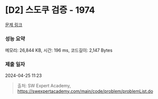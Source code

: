 # [D2] 스도쿠 검증 - 1974 

[문제 링크](https://swexpertacademy.com/main/code/problem/problemDetail.do?contestProbId=AV5Psz16AYEDFAUq) 

### 성능 요약

메모리: 26,844 KB, 시간: 196 ms, 코드길이: 2,147 Bytes

### 제출 일자

2024-04-25 11:23



> 출처: SW Expert Academy, https://swexpertacademy.com/main/code/problem/problemList.do